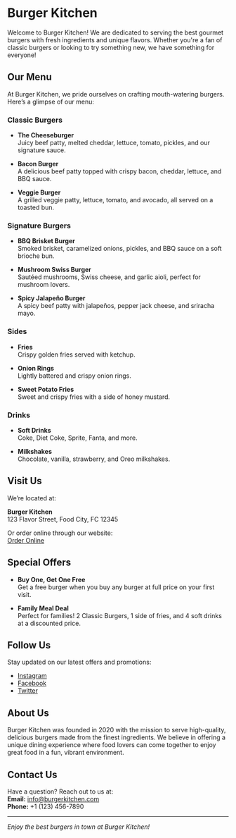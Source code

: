 # Burger Kitchen

Welcome to Burger Kitchen! We are dedicated to serving the best gourmet burgers with fresh ingredients and unique flavors. Whether you're a fan of classic burgers or looking to try something new, we have something for everyone!

## Our Menu

At Burger Kitchen, we pride ourselves on crafting mouth-watering burgers. Here’s a glimpse of our menu:

### Classic Burgers

- **The Cheeseburger**  
  Juicy beef patty, melted cheddar, lettuce, tomato, pickles, and our signature sauce.

- **Bacon Burger**  
  A delicious beef patty topped with crispy bacon, cheddar, lettuce, and BBQ sauce.

- **Veggie Burger**  
  A grilled veggie patty, lettuce, tomato, and avocado, all served on a toasted bun.

### Signature Burgers

- **BBQ Brisket Burger**  
  Smoked brisket, caramelized onions, pickles, and BBQ sauce on a soft brioche bun.

- **Mushroom Swiss Burger**  
  Sautéed mushrooms, Swiss cheese, and garlic aioli, perfect for mushroom lovers.

- **Spicy Jalapeño Burger**  
  A spicy beef patty with jalapeños, pepper jack cheese, and sriracha mayo.

### Sides

- **Fries**  
  Crispy golden fries served with ketchup.

- **Onion Rings**  
  Lightly battered and crispy onion rings.

- **Sweet Potato Fries**  
  Sweet and crispy fries with a side of honey mustard.

### Drinks

- **Soft Drinks**  
  Coke, Diet Coke, Sprite, Fanta, and more.

- **Milkshakes**  
  Chocolate, vanilla, strawberry, and Oreo milkshakes.

## Visit Us

We’re located at:

**Burger Kitchen**  
123 Flavor Street, Food City, FC 12345

Or order online through our website:  
[Order Online](https://rami.odoo.com/)

## Special Offers

- **Buy One, Get One Free**  
  Get a free burger when you buy any burger at full price on your first visit.

- **Family Meal Deal**  
  Perfect for families! 2 Classic Burgers, 1 side of fries, and 4 soft drinks at a discounted price.

## Follow Us

Stay updated on our latest offers and promotions:

- [Instagram](https://www.instagram.com/burgerkitchen)
- [Facebook](https://www.facebook.com/burgerkitchen)
- [Twitter](https://twitter.com/burgerkitchen)

## About Us

Burger Kitchen was founded in 2020 with the mission to serve high-quality, delicious burgers made from the finest ingredients. We believe in offering a unique dining experience where food lovers can come together to enjoy great food in a fun, vibrant environment.

## Contact Us

Have a question? Reach out to us at:  
**Email:** info@burgerkitchen.com  
**Phone:** +1 (123) 456-7890

---

_Enjoy the best burgers in town at Burger Kitchen!_
